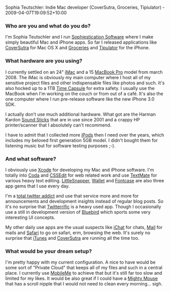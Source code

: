 Sophia Teutschler: Indie Mac developer (CoverSutra, Groceries, Tipiulator) - 2009-04-07T19:09:52+10:00

### Who are you and what do you do?

I'm Sophia Teutschler and I run [Sophiestication Software](http://sophiestication.com "Sophia's software website.") where I make simply beautiful Mac and iPhone apps. So far I released applications like [CoverSutra][] for Mac OS X and [Groceries][] and [Tipulator][] for the iPhone.

### What hardware are you using?

I currently settled on an 24" [iMac][] and a 15 [MacBook Pro][macbook-pro] model from march 2008. The iMac is obviously my main computer where I host all of my sensitive project files and other indispensable files like photos and such. It's also hocked up to a 1TB [Time Capsule][time-capsule] for extra safety. I usually use the MacBook when I'm working on the couch or from out of a café. It's also the one computer where I run pre-release software like the new iPhone 3.0 SDK.

I actually don't use much additional hardware. What got are the Harman Kardon [Sound Sticks][soundsticks] that are in use since 2001 and a crappy HP printer/scanner that I absolutely can't recommend.

I have to admit that I collected more [iPods][ipod] then I need over the years, which includes my beloved first generation 5GB model. I didn't bought them for listening music but for software testing purposes ;-).

### And what software?

I obviously use [Xcode][] for developing my Mac and iPhone software. I'm totally into [Coda][] and [CSSEdit][] for web related work and use [TextMate][] for various heavy text editing. [LittleSnapper][], [Wallet][] and [Fontcase][] are also three app gems that I use every day. 

I'm a [total twitter addict](http://twitter.com/sophiestication "Sophia on Twitter.") and use that service more and more for announcements and development insights instead of regular blog posts. So it's no surprise that [Twitterrific][] is a heavy used app. Though I occasionally use a still in development version of [Bluebird][] which sports some very interesting UI concepts.

My other daily use apps are the usual suspects like [iChat][] for chats, [Mail][] for mails and [Safari][] to go on safari, erm, browsing the web. It's surely no surprise that [iTunes][] and [CoverSutra][] are running all the time too.

### What would be your dream setup?

I'm pretty happy with my current configuration. A nice to have would be some sort of "Private Cloud" that keeps all of my files and such in a central place. I currently use [MobileMe][mobile-me] to achieve that but it's still far too slow and limited for my likes. It would be also great if I could have a [Mighty Mouse][mighty-mouse] that has a scroll nipple that I would not need to clean every morning... sigh.

[coversutra]: http://www.coversutra.com/ "An iTunes controller for the Mac."
[groceries]: http://www.groceriesapp.com/ "A smart shopping list for the iPhone."
[tipulator]: http://www.tipulatorapp.com/ "A tipping calculator for the iPhone."
[imac]: http://www.apple.com/imac/ "The all-in-one Mac."
[macbook-pro]: http://www.apple.com/macbookpro/ "The popular Intel-based Mac laptop."
[time-capsule]: http://www.apple.com/timecapsule/ "A WiFi access point and backup system."
[soundsticks]: http://www.harmankardon.com/product_detail.aspx?Region=USA&amp;Country=US&amp;Language=ENG&amp;cat=MME&amp;prod=SOUNDSTICKSII&amp;sType=C "Swanky-looking computer speakers."
[ipod]: http://www.apple.com/ipod/ "The infamous music player."
[xcode]: http://developer.apple.com/technology/tools.html "An IDE for Mac developers."
[coda]: http://panic.com/coda/ "A single-window HTML/web tool."
[cssedit]: http://macrabbit.com/cssedit/ "A stylesheet editor for the Mac."
[textmate]: http://macromates.com/ "A very popular text editor for the Mac."
[littlesnapper]: http://www.realmacsoftware.com/littlesnapper/ "A screen capture and collection tool for the Mac."
[wallet]: http://www.acrylicapps.com/wallet/ "A secure data bucket application for the Mac."
[fontcase]: http://www.bohemiancoding.com/fontcase/ "A font management tool for the Mac."
[twitterrific]: http://iconfactory.com/software/twitterrific "A popular Twitter Mac client."
[bluebird]: http://www.bluebirdapp.com/ "A fresh Twitter client for the Mac."
[ichat]: http://www.apple.com/macosx/features/ichat.html "An AIM/Jabber client included with Mac OS X."
[mail]: http://www.apple.com/macosx/features/mail.html "The default Mac OS X mail client."
[safari]: http://www.apple.com/safari/ "A fast web browser."
[itunes]: http://www.apple.com/itunes/ "The infamous jukebox application."
[coversutra]: http://www.coversutra.com/ "An iTunes controller for the Mac."
[mobile-me]: http://www.me.com/ "An online 'cloud' service (mail, calendar, etc)."
[mighty-mouse]: http://www.apple.com/mightymouse/ "The wireless mouse with the nipple."
